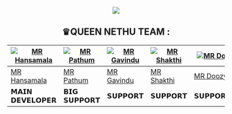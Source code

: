 <div align="center">

  <img src="https://media.tenor.com/f8gpzvHCZA0AAAAC/dance-dancing.gif" border="0"></a>
  
  

 ## ♛QUEEN NETHU TEAM :
 
  <div align="center">
  
| [![MR Hansamala](https://github.com/mrhansamala.png?size=200)](https://github.com/mrhansamala) | [![MR Pathum](https://github.com/pathum4563.png?size=200)](https://github.com/pathum4563) | [![MR Gavindu](https://github.com/Rukshan208.png?size=200)](https://github.com/Rukshan208) | [![MR Shakthi](https://github.com/.png?size=200)](https://github.com/tharuxbot) | [![MR Doozy](https://github.com/TEAM-DLK.png?size=200)](https://github.com/TEAM-DLK) |
|----|----|----|----|----|
| [MR Hansamala](https://github.com/mrhansamala) | [MR Pathum](https://github.com/pathum4563) | [MR Gavindu](https://github.com/Rukshan208) | [MR Shakthi](https://github.com/tharuxbot) | [MR Doozy](https://github.com/TEAM-DLK) | 
|  𝗠𝗔𝗜𝗡 𝗗𝗘𝗩𝗘𝗟𝗢𝗣𝗘𝗥 | 𝗕𝗜𝗚 𝗦𝗨𝗣𝗣𝗢𝗥𝗧 |  𝗦𝗨𝗣𝗣𝗢𝗥𝗧 | 𝗦𝗨𝗣𝗣𝗢𝗥𝗧 | 𝗦𝗨𝗣𝗣𝗢𝗥𝗧𝗘𝗥 | 𝗦𝗨𝗣𝗣𝗢𝗥𝗧 |
  
  </div>

